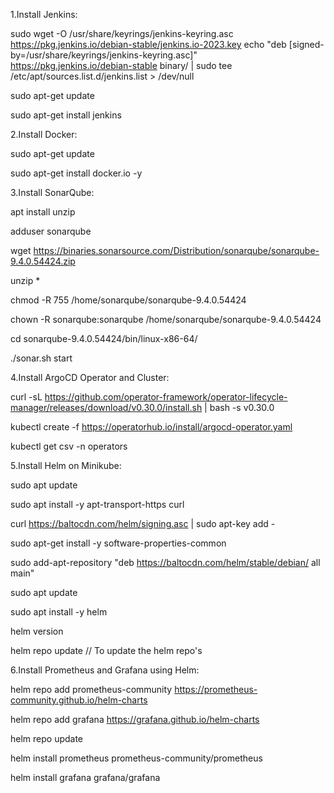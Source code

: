 1.Install Jenkins:

sudo wget -O /usr/share/keyrings/jenkins-keyring.asc \
  https://pkg.jenkins.io/debian-stable/jenkins.io-2023.key
echo "deb [signed-by=/usr/share/keyrings/jenkins-keyring.asc]" \
  https://pkg.jenkins.io/debian-stable binary/ | sudo tee \
  /etc/apt/sources.list.d/jenkins.list > /dev/null
  
sudo apt-get update

sudo apt-get install jenkins

2.Install Docker:

sudo apt-get update

sudo apt-get install docker.io -y

3.Install SonarQube:

apt install unzip

adduser sonarqube

wget https://binaries.sonarsource.com/Distribution/sonarqube/sonarqube-9.4.0.54424.zip

unzip *

chmod -R 755 /home/sonarqube/sonarqube-9.4.0.54424

chown -R sonarqube:sonarqube /home/sonarqube/sonarqube-9.4.0.54424

cd sonarqube-9.4.0.54424/bin/linux-x86-64/

./sonar.sh start

4.Install ArgoCD Operator and Cluster:

curl -sL https://github.com/operator-framework/operator-lifecycle-manager/releases/download/v0.30.0/install.sh | bash -s v0.30.0

kubectl create -f https://operatorhub.io/install/argocd-operator.yaml

kubectl get csv -n operators

5.Install Helm on Minikube:

sudo apt update

sudo apt install -y apt-transport-https curl

curl https://baltocdn.com/helm/signing.asc | sudo apt-key add -

sudo apt-get install -y software-properties-common

sudo add-apt-repository "deb https://baltocdn.com/helm/stable/debian/ all main"

sudo apt update

sudo apt install -y helm

helm version

helm repo update // To update the helm repo's

6.Install Prometheus and Grafana using Helm:

helm repo add prometheus-community https://prometheus-community.github.io/helm-charts

helm repo add grafana https://grafana.github.io/helm-charts

helm repo update

helm install prometheus prometheus-community/prometheus

helm install grafana grafana/grafana 



